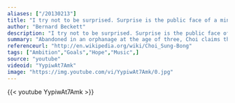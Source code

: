 ```yaml
---
aliases: ["/20130213"]
title: "I try not to be surprised. Surprise is the public face of a mind that has been closed."
author: "Bernard Beckett"
description: "I try not to be surprised. Surprise is the public face of a mind that has been closed. - Bernard Beckett quotes from GetInspired365.com"
summary: "Abandoned in an orphanage at the age of three, Choi claims that he ran away from the institution when he was 5 years old because of having been beaten. He lived in stairwells and public washrooms and sold chewing gum and energy drinks to survive. Choi said that very bad things happened to him as a child and that he was sold to someone. Choi's life was about to change dramatically as a result of a simple audition."
referenceurl: "http://en.wikipedia.org/wiki/Choi_Sung-Bong"
tags: ["Ambition","Goals","Hope","Music",]
source: "youtube"
videoid: "YypiwAt7Amk"
image: "https://img.youtube.com/vi/YypiwAt7Amk/0.jpg"
---
```


{{< youtube YypiwAt7Amk >}}
